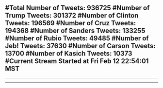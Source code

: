 #Total Number of Tweets: 936725 
#Number of Trump Tweets: 301372
#Number of Clinton Tweets: 196569
#Number of Cruz Tweets: 194368
#Number of Sanders Tweets: 133255
#Number of Rubio Tweets: 49485
#Number of Jeb! Tweets: 37630
#Number of Carson Tweets: 13700
#Number of Kasich Tweets: 10373
#Current Stream Started at Fri Feb 12 22:54:01 MST
---
---
---
